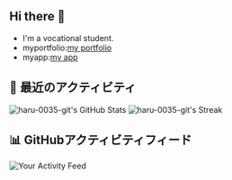 ## Hi there 👋
- I'm a vocational student.
- myportfolio:[my portfolio](https://haru-0035-git.github.io/my-page/)
- myapp:[my app](https://word-trainer-seven.vercel.app/)

## 🚀 最近のアクティビティ
![haru-0035-git's GitHub Stats](https://github-readme-stats.vercel.app/api?username=haru-0035-git&show_icons=true)
![haru-0035-git's Streak](https://github-readme-streak-stats.herokuapp.com/?user=haru-0035-git)

## 📊 GitHubアクティビティフィード
![Your Activity Feed](https://github-readme-activity-graph.cyclic.app/graph?username=haru-0035-git&theme=react)
